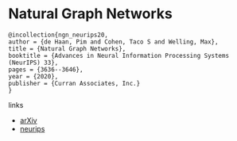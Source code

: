 # Natural Graph Networks

```
@incollection{ngn_neurips20,
author = {de Haan, Pim and Cohen, Taco S and Welling, Max},
title = {Natural Graph Networks},
booktitle = {Advances in Neural Information Processing Systems (NeurIPS) 33},
pages = {3636--3646},
year = {2020},
publisher = {Curran Associates, Inc.}
}
```

links
- [arXiv](https://arxiv.org/abs/2007.08349)
- [neurips](https://papers.nips.cc//paper/2020/hash/2517756c5a9be6ac007fe9bb7fb92611-Abstract.html)
